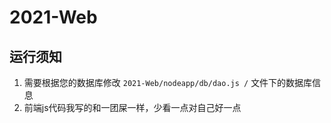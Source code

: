 # 2021-Web
## 运行须知
1. 需要根据您的数据库修改 `2021-Web/nodeapp/db/dao.js /` 文件下的数据库信息
2. 前端js代码我写的和一团屎一样，少看一点对自己好一点

